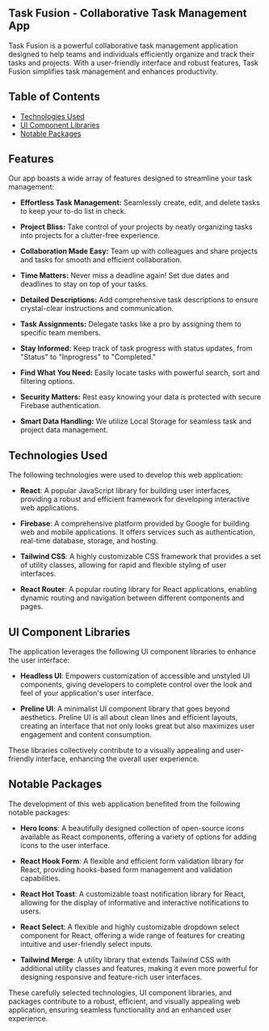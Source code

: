 ## Task Fusion - Collaborative Task Management App

Task Fusion is a powerful collaborative task management application designed to help teams and individuals efficiently organize and track their tasks and projects. With a user-friendly interface and robust features, Task Fusion simplifies task management and enhances productivity.

## Table of Contents

- [Technologies Used](#technologies-used)
- [UI Component Libraries](#ui-component-libraries)
- [Notable Packages](#notable-packages)

## Features

Our app boasts a wide array of features designed to streamline your task management:

- **Effortless Task Management:** Seamlessly create, edit, and delete tasks to keep your to-do list in check.

- **Project Bliss:** Take control of your projects by neatly organizing tasks into projects for a clutter-free experience.

- **Collaboration Made Easy:** Team up with colleagues and share projects and tasks for smooth and efficient collaboration.

- **Time Matters:** Never miss a deadline again! Set due dates and deadlines to stay on top of your tasks.

- **Detailed Descriptions:** Add comprehensive task descriptions to ensure crystal-clear instructions and communication.

- **Task Assignments:** Delegate tasks like a pro by assigning them to specific team members.

- **Stay Informed:** Keep track of task progress with status updates, from "Status" to "Inprogress" to "Completed."

- **Find What You Need:** Easily locate tasks with powerful search, sort and filtering options.

- **Security Matters:** Rest easy knowing your data is protected with secure Firebase authentication.

- **Smart Data Handling:** We utilize Local Storage for seamless task and project data management.

## Technologies Used

The following technologies were used to develop this web application:

- **React**: A popular JavaScript library for building user interfaces, providing a robust and efficient framework for developing interactive web applications.

- **Firebase**: A comprehensive platform provided by Google for building web and mobile applications. It offers services such as authentication, real-time database, storage, and hosting.

- **Tailwind CSS**: A highly customizable CSS framework that provides a set of utility classes, allowing for rapid and flexible styling of user interfaces.

- **React Router**: A popular routing library for React applications, enabling dynamic routing and navigation between different components and pages.

## UI Component Libraries

The application leverages the following UI component libraries to enhance the user interface:

- **Headless UI**: Empowers customization of accessible and unstyled UI components, giving developers to complete control over the look and feel of your application's user interface.

- **Preline UI**: A minimalist UI component library that goes beyond aesthetics. Preline UI is all about clean lines and efficient layouts, creating an interface that not only looks great but also maximizes user engagement and content consumption.

These libraries collectively contribute to a visually appealing and user-friendly interface, enhancing the overall user experience.

## Notable Packages

The development of this web application benefited from the following notable packages:

- **Hero Icons**:
  A beautifully designed collection of open-source icons available as React components, offering a variety of options for adding icons to the user interface.

- **React Hook Form**:
  A flexible and efficient form validation library for React, providing hooks-based form management and validation capabilities.

- **React Hot Toast**:
  A customizable toast notification library for React, allowing for the display of informative and interactive notifications to users.

- **React Select**:
  A flexible and highly customizable dropdown select component for React, offering a wide range of features for creating intuitive and user-friendly select inputs.

- **Tailwind Merge**:
  A utility library that extends Tailwind CSS with additional utility classes and features, making it even more powerful for designing responsive and feature-rich user interfaces.

These carefully selected technologies, UI component libraries, and packages contribute to a robust, efficient, and visually appealing web application, ensuring seamless functionality and an enhanced user experience.
